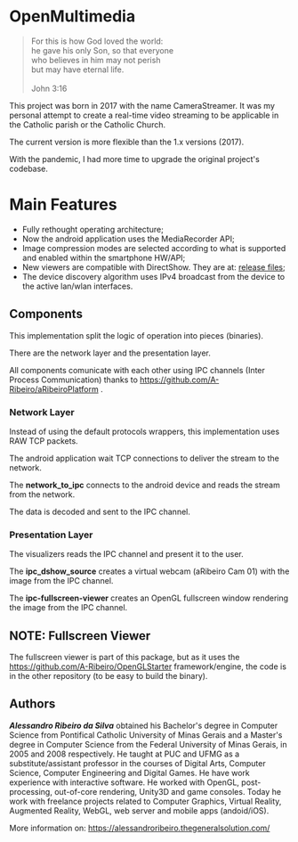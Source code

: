 # OpenMultimedia

> For this is how God loved the world:  
he gave his only Son, so that everyone  
who believes in him may not perish  
but may have eternal life.  
  \
John 3:16

This project was born in 2017 with the name CameraStreamer. It was my personal attempt to create a real-time video streaming to be applicable in the Catholic parish or the Catholic Church.

The current version is more flexible than the 1.x versions (2017).

With the pandemic, I had more time to upgrade the original project's codebase.

# Main Features

- Fully rethought operating architecture;
- Now the android application uses the MediaRecorder API;
- Image compression modes are selected according to what is supported and enabled within the smartphone HW/API;
- New viewers are compatible with DirectShow. They are at: [release files](https://github.com/A-Ribeiro/OpenMultimedia/releases);
- The device discovery algorithm uses IPv4 broadcast from the device to the active lan/wlan interfaces.

## Components

This implementation split the logic of operation into pieces (binaries).

There are the network layer and the presentation layer.

All components comunicate with each other using IPC channels (Inter Process Communication) thanks to https://github.com/A-Ribeiro/aRibeiroPlatform .

### Network Layer

Instead of using the default protocols wrappers, this implementation uses RAW TCP packets.

The android application wait TCP connections to deliver the stream to the network.

The __network_to_ipc__ connects to the android device and reads the stream from the network.

The data is decoded and sent to the IPC channel.

### Presentation Layer

The visualizers reads the IPC channel and present it to the user.

The __ipc_dshow_source__ creates a virtual webcam (aRibeiro Cam 01) with the image from the IPC channel.

The __ipc-fullscreen-viewer__ creates an OpenGL fullscreen window rendering the image from the IPC channel.

## NOTE: Fullscreen Viewer

The fullscreen viewer is part of this package, but as it uses the https://github.com/A-Ribeiro/OpenGLStarter framework/engine,
the code is in the other repository (to be easy to build the binary).

## Authors

***Alessandro Ribeiro da Silva*** obtained his Bachelor's degree in Computer Science from Pontifical Catholic 
University of Minas Gerais and a Master's degree in Computer Science from the Federal University of Minas Gerais, 
in 2005 and 2008 respectively. He taught at PUC and UFMG as a substitute/assistant professor in the courses 
of Digital Arts, Computer Science, Computer Engineering and Digital Games. He have work experience with interactive
software. He worked with OpenGL, post-processing, out-of-core rendering, Unity3D and game consoles. Today 
he work with freelance projects related to Computer Graphics, Virtual Reality, Augmented Reality, WebGL, web server 
and mobile apps (andoid/iOS).

More information on: https://alessandroribeiro.thegeneralsolution.com/
